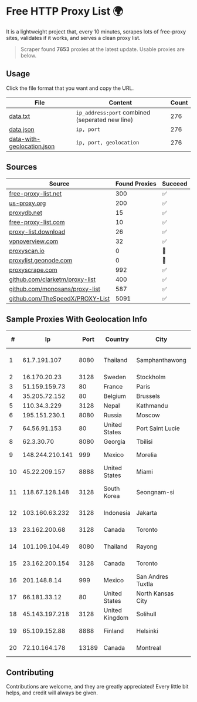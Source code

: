 
# Free HTTP Proxy List 🌍

It is a lightweight project that, every 10 minutes, scrapes lots of free-proxy sites, validates if it works, and serves a clean proxy list.


> Scraper found **7653** proxies at the latest update. Usable proxies are below.

## Usage

Click the file format that you want and copy the URL.


|File|Content|Count|
|----|-------|-----|
|[data.txt](https://raw.githubusercontent.com/themiralay/Proxy-List-World/master/data.txt)|`ip_address:port` combined (seperated new line)|276|
|[data.json](https://raw.githubusercontent.com/themiralay/Proxy-List-World/master/data.json)|`ip, port`|276|
|[data-with-geolocation.json](https://raw.githubusercontent.com/themiralay/Proxy-List-World/master/data-with-geolocation.json)|`ip, port, geolocation`|276|

## Sources

|Source|Found Proxies|Succeed|
|------|-------------|-------|
|[free-proxy-list.net](https://free-proxy-list.net)|300|✅|
|[us-proxy.org](https://www.us-proxy.org)|200|✅|
|[proxydb.net](http://proxydb.net)|15|✅|
|[free-proxy-list.com](https://free-proxy-list.com/?page=&port=&type%5B%5D=http&type%5B%5D=https&up_time=0&search=Search)|10|✅|
|[proxy-list.download](https://www.proxy-list.download/HTTP)|26|✅|
|[vpnoverview.com](https://vpnoverview.com/privacy/anonymous-browsing/free-proxy-servers)|32|✅|
|[proxyscan.io](https://www.proxyscan.io)|0|🚫|
|[proxylist.geonode.com](https://proxylist.geonode.com/api/proxy-list?limit=300&page=1&sort_by=lastChecked&sort_type=desc&protocols=http,https)|0|🚫|
|[proxyscrape.com](https://api.proxyscrape.com/v2/?request=displayproxies&protocol=http&timeout=10000&country=all&ssl=all&anonymity=all)|992|✅|
|[github.com/clarketm/proxy-list](https://raw.githubusercontent.com/clarketm/proxy-list/master/proxy-list-raw.txt)|400|✅|
|[github.com/monosans/proxy-list](https://raw.githubusercontent.com/monosans/proxy-list/main/proxies/http.txt)|587|✅|
|[github.com/TheSpeedX/PROXY-List](https://raw.githubusercontent.com/TheSpeedX/PROXY-List/master/http.txt)|5091|✅|


## Sample Proxies With Geolocation Info

|#|Ip|Port|Country|City|Internet Service Provider|
|-|--|----|-------|----|-------------------------|
|1|61.7.191.107|8080|Thailand|Samphanthawong|CAT Telecom Public Company Limited|
|2|16.170.20.23|3128|Sweden|Stockholm|Amazon.com|
|3|51.159.159.73|80|France|Paris|SCALEWAY|
|4|35.205.72.152|80|Belgium|Brussels|Google LLC|
|5|110.34.3.229|3128|Nepal|Kathmandu|SUBISU C7|
|6|195.151.230.1|8080|Russia|Moscow|LLC Home Me MC|
|7|64.56.91.153|80|United States|Port Saint Lucie|Indian River State College|
|8|62.3.30.70|8080|Georgia|Tbilisi|Enbinet Ltd.|
|9|148.244.210.141|999|Mexico|Morelia|Alestra, S. de R.L. de C.V.|
|10|45.22.209.157|8888|United States|Miami|AT&T Services, Inc.|
|11|118.67.128.148|3128|South Korea|Seongnam-si|Naver Business Platform Asia Pacific Pte. Ltd.|
|12|103.160.63.232|3128|Indonesia|Jakarta|PT Herza Digital Indonesia|
|13|23.162.200.68|3128|Canada|Toronto|GLOBALTELEHOST Corp.|
|14|101.109.104.49|8080|Thailand|Rayong|TOT Public Company Limited|
|15|23.162.200.154|3128|Canada|Toronto|GLOBALTELEHOST Corp.|
|16|201.148.8.14|999|Mexico|San Andres Tuxtla|Operbes|
|17|66.181.33.12|80|United States|North Kansas City|UnReal Servers, LLC|
|18|45.143.197.218|3128|United Kingdom|Solihull|Daniel Jackson|
|19|65.109.152.88|8888|Finland|Helsinki|Hetzner Online GmbH|
|20|72.10.164.178|13189|Canada|Montreal|GloboTech Communications|



## Contributing

Contributions are welcome, and they are greatly appreciated! Every
little bit helps, and credit will always be given.

